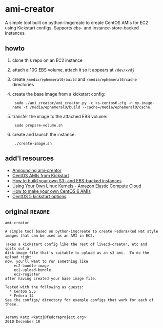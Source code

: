 # ami-creator

A simple tool built on python-imgcreate to create CentOS AMIs for EC2 using
Kickstart configs.  Supports ebs- and instance-store-backed instances.

## howto

1. clone this repo on an EC2 instance
2. attach a 10G EBS volume, attach it so it appears at `/dev/xvdj`
3. create `/media/ephemeral0/build` and `/media/ephemeral0/cache` directories
4. create the base image from a kickstart config:

        sudo ./ami_creator/ami_creator.py -c ks-centos6.cfg -n my-image-name -t /media/ephemeral0/build --cache=/media/ephemeral0/cache
5. transfer the image to the attached EBS volume:

        sudo prepare-volume.sh
6. create and launch the instance:

        ./create-image.sh

## add'l resources

* [Announcing ami-creator](http://velohacker.com/2010/12/13/announcing-ami-creator/)
* [CentOS AMIs from Kickstart](http://dan.carley.co/blog/2012/04/17/centos-amis-from-kickstart/)
* [How to build your own S3- and EBS-backed instances](http://amazonaws.michael--martinez.com)
* [Using Your Own Linux Kernels - Amazon Elastic Compute Cloud](http://docs.aws.amazon.com/AWSEC2/latest/UserGuide/UserProvidedKernels.html)
* [How to make your own CentOS 6 AMIs](http://www.bashton.com/blog/2012/how-to-make-your-own-centos-6-amis/)
* [CentOS 5 kickstart options](http://www.centos.org/docs/5/html/Installation_Guide-en-US/s1-kickstart2-options.html)

## original `README`

    ami-creator

    A simple tool based on python-imgcreate to create Fedora/Red Hat style 
    images that can be used as an AMI in EC2.

    Takes a kickstart config like the rest of livecd-creator, etc and spits out a
    disk image file that's suitable to upload as an s3 ami.  To do the upload right
    now, you'll want to run something like
        ec2-bundle-image
        ec2-upload-bundle
        ec2-register
    after having created your base image file.  

    Tested with the following as guests:
      * CentOS 5.5
      * Fedora 14
    See the configs/ directory for example configs that work for each of these.


    Jeremy Katz <katzj@fedoraproject.org>
    2010 December 10

